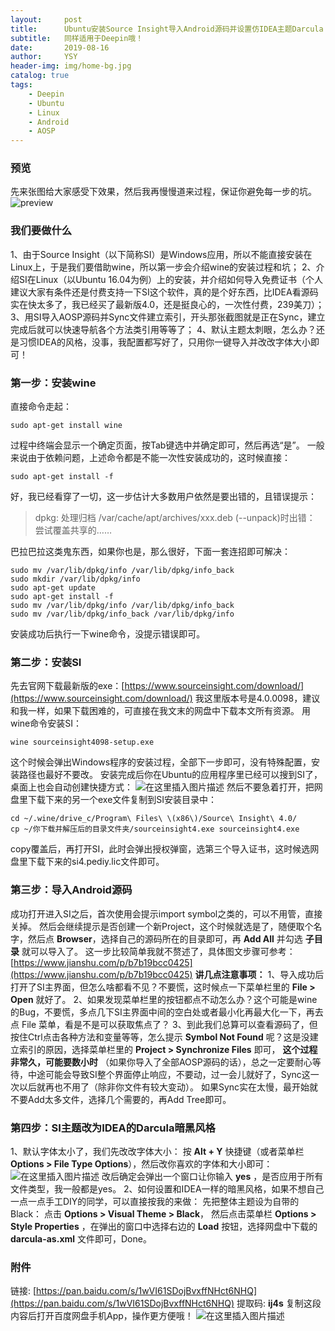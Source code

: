 ```yaml
---
layout:     post
title:      Ubuntu安装Source Insight导入Android源码并设置仿IDEA主题Darcula
subtitle:   同样适用于Deepin哦！
date:       2019-08-16
author:     YSY
header-img: img/home-bg.jpg
catalog: true
tags:
    - Deepin
    - Ubuntu
    - Linux
    - Android
    - AOSP
---
```


### 预览
先来张图给大家感受下效果，然后我再慢慢道来过程，保证你避免每一步的坑。
![preview](https://img-blog.csdnimg.cn/20190816214656427.png?x-oss-process=image/watermark,type_ZmFuZ3poZW5naGVpdGk,shadow_10,text_aHR0cHM6Ly9ibG9nLmNzZG4ubmV0L3lzeTk1MDgwMw==,size_16,color_FFFFFF,t_70)
### 我们要做什么
1、由于Source Insight（以下简称SI）是Windows应用，所以不能直接安装在Linux上，于是我们要借助wine，所以第一步会介绍wine的安装过程和坑；
2、介绍SI在Linux（以Ubuntu 16.04为例）上的安装，并介绍如何导入免费证书（个人建议大家有条件还是付费支持一下SI这个软件，真的是个好东西，比IDEA看源码实在快太多了，我已经买了最新版4.0，还是挺良心的，一次性付费，239美刀）；
3、用SI导入AOSP源码并Sync文件建立索引，开头那张截图就是正在Sync，建立完成后就可以快速导航各个方法类引用等等了；
4、默认主题太刺眼，怎么办？还是习惯IDEA的风格，没事，我配置都写好了，只用你一键导入并改改字体大小即可！
### 第一步：安装wine
直接命令走起：
```shell
sudo apt-get install wine
```
过程中终端会显示一个确定页面，按Tab键选中并确定即可，然后再选“是”。
一般来说由于依赖问题，上述命令都是不能一次性安装成功的，这时候直接：
```shell
sudo apt-get install -f
```
好，我已经看穿了一切，这一步估计大多数用户依然是要出错的，且错误提示：

> dpkg: 处理归档
> /var/cache/apt/archives/xxx.deb
> (--unpack)时出错：  尝试覆盖共享的……

巴拉巴拉这类鬼东西，如果你也是，那么很好，下面一套连招即可解决：
```shell
sudo mv /var/lib/dpkg/info /var/lib/dpkg/info_back
sudo mkdir /var/lib/dpkg/info
sudo apt-get update
sudo apt-get install -f
sudo mv /var/lib/dpkg/info /var/lib/dpkg/info_back
sudo mv /var/lib/dpkg/info_back /var/lib/dpkg/info
```
安装成功后执行一下wine命令，没提示错误即可。
### 第二步：安装SI
先去官网下载最新版的exe：[https://www.sourceinsight.com/download/](https://www.sourceinsight.com/download/)
我这里版本号是4.0.0098，建议和我一样，如果下载困难的，可直接在我文末的网盘中下载本文所有资源。
用wine命令安装SI：
```shell
wine sourceinsight4098-setup.exe
```
这个时候会弹出Windows程序的安装过程，全部下一步即可，没有特殊配置，安装路径也最好不要改。
安装完成后你在Ubuntu的应用程序里已经可以搜到SI了，桌面上也会自动创建快捷方式：
![在这里插入图片描述](https://img-blog.csdnimg.cn/20190816221426934.png?x-oss-process=image/watermark,type_ZmFuZ3poZW5naGVpdGk,shadow_10,text_aHR0cHM6Ly9ibG9nLmNzZG4ubmV0L3lzeTk1MDgwMw==,size_16,color_FFFFFF,t_70)
然后不要急着打开，把网盘里下载下来的另一个exe文件复制到SI安装目录中：
```shell
cd ~/.wine/drive_c/Program\ Files\ \(x86\)/Source\ Insight\ 4.0/
cp ~/你下载并解压后的目录文件夹/sourceinsight4.exe sourceinsight4.exe
```
copy覆盖后，再打开SI，此时会弹出授权弹窗，选第三个导入证书，这时候选网盘里下载下来的si4.pediy.lic文件即可。
### 第三步：导入Android源码
成功打开进入SI之后，首次使用会提示import symbol之类的，可以不用管，直接关掉。
然后会继续提示是否创建一个新Project，这个时候就选是了，随便取个名字，然后点 **Browser**，选择自己的源码所在的目录即可，再 **Add All** 并勾选 **子目录** 就可以导入了。
这一步比较简单我就不赘述了，具体图文步骤可参考：[https://www.jianshu.com/p/b7b19bcc0425](https://www.jianshu.com/p/b7b19bcc0425)
**讲几点注意事项：**
1、导入成功后打开了SI主界面，但怎么啥都看不见？不要慌，这时候点一下菜单栏里的 **File > Open** 就好了。
2、如果发现菜单栏里的按钮都点不动怎么办？这个可能是wine的Bug，不要慌，多点几下SI主界面中间的空白处或者最小化再最大化一下，再去点 File 菜单，看是不是可以获取焦点了？
3、到此我们总算可以查看源码了，但按住Ctrl点击各种方法和变量等等，怎么提示 **Symbol Not Found** 呢？这是没建立索引的原因，选择菜单栏里的 **Project > Synchronize Files** 即可， **这个过程非常久，可能要数小时** （如果你导入了全部AOSP源码的话），总之一定要耐心等待，中途可能会导致SI整个界面停止响应，不要动，过一会儿就好了，Sync这一次以后就再也不用了（除非你文件有较大变动）。
如果Sync实在太慢，最开始就不要Add太多文件，选择几个需要的，再Add Tree即可。
### 第四步：SI主题改为IDEA的Darcula暗黑风格
1、默认字体太小了，我们先改改字体大小：
按 **Alt + Y** 快捷键（或者菜单栏 **Options > File Type Options**），然后改你喜欢的字体和大小即可：
![在这里插入图片描述](https://img-blog.csdnimg.cn/20190816223801624.png?x-oss-process=image/watermark,type_ZmFuZ3poZW5naGVpdGk,shadow_10,text_aHR0cHM6Ly9ibG9nLmNzZG4ubmV0L3lzeTk1MDgwMw==,size_16,color_FFFFFF,t_70)
改后确定会弹出一个窗口让你输入 **yes** ，是否应用于所有文件类型，我一般都是yes。
2、如何设置和IDEA一样的暗黑风格，如果不想自己一点一点手工DIY的同学，可以直接按我的来做：
先把整体主题设为自带的Black：
点击 **Options > Visual Theme > Black**，
然后点击菜单栏 **Options > Style Properties** ，在弹出的窗口中选择右边的 **Load** 按钮，选择网盘中下载的 **darcula-as.xml** 文件即可，Done。
### 附件
链接: [https://pan.baidu.com/s/1wVI61SDojBvxffNHct6NHQ](https://pan.baidu.com/s/1wVI61SDojBvxffNHct6NHQ) 提取码: **ij4s** 复制这段内容后打开百度网盘手机App，操作更方便哦！
![在这里插入图片描述](https://img-blog.csdnimg.cn/20190816230010151.jpg?x-oss-process=image/watermark,type_ZmFuZ3poZW5naGVpdGk,shadow_10,text_aHR0cHM6Ly9ibG9nLmNzZG4ubmV0L3lzeTk1MDgwMw==,size_16,color_FFFFFF,t_70)
